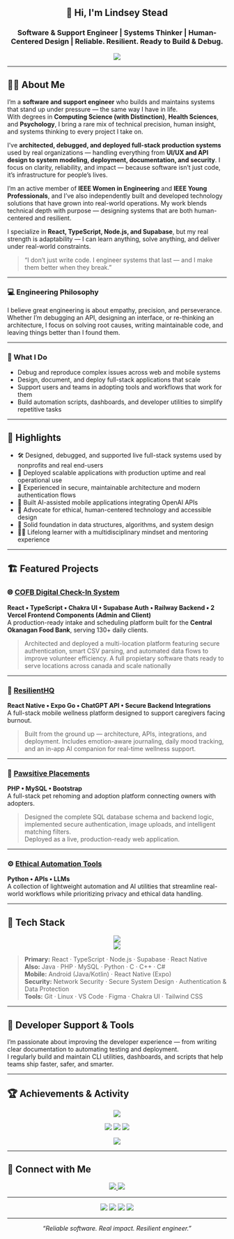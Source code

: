 <h2 align="center">👋 Hi, I'm Lindsey Stead</h2>
<h3 align="center">Software & Support Engineer | Systems Thinker | Human-Centered Design | Reliable. Resilient. Ready to Build & Debug.</h3>

<p align="center">
  <img src="https://readme-typing-svg.herokuapp.com?font=Fira+Code&size=18&pause=1000&center=true&width=600&lines=Building+reliable+software+with+heart.;Engineering+systems+that+stand+up+under+pressure.;Turning+real-world+challenges+into+scalable+solutions." />
</p>

---

## 👩‍💻 About Me

I’m a **software and support engineer** who builds and maintains systems that stand up under pressure — the same way I have in life.  
With degrees in **Computing Science (with Distinction)**, **Health Sciences**, and **Psychology**, I bring a rare mix of technical precision, human insight, and systems thinking to every project I take on.

I’ve **architected, debugged, and deployed full-stack production systems** used by real organizations — handling everything from **UI/UX and API design to system modeling, deployment, documentation, and security**. I focus on clarity, reliability, and impact — because software isn’t just code, it’s infrastructure for people’s lives.

I’m an active member of **IEEE Women in Engineering** and **IEEE Young Professionals**, and I’ve also independently built and developed technology solutions that have grown into real-world operations. My work blends technical depth with purpose — designing systems that are both human-centered and resilient.

I specialize in **React, TypeScript, Node.js, and Supabase**, but my real strength is adaptability — I can learn anything, solve anything, and deliver under real-world constraints.

> “I don’t just write code. I engineer systems that last — and I make them better when they break.”

---

### 💻 Engineering Philosophy
I believe great engineering is about empathy, precision, and perseverance.  
Whether I’m debugging an API, designing an interface, or re-thinking an architecture, I focus on solving root causes, writing maintainable code, and leaving things better than I found them.

---

### 🧩 What I Do
- Debug and reproduce complex issues across web and mobile systems  
- Design, document, and deploy full-stack applications that scale  
- Support users and teams in adopting tools and workflows that work for them  
- Build automation scripts, dashboards, and developer utilities to simplify repetitive tasks  

---

## 🌟 Highlights
- 🛠️ Designed, debugged, and supported live full-stack systems used by nonprofits and real end-users  
- 🚀 Deployed scalable applications with production uptime and real operational use  
- 🔐 Experienced in secure, maintainable architecture and modern authentication flows  
- 🤖 Built AI-assisted mobile applications integrating OpenAI APIs  
- 💬 Advocate for ethical, human-centered technology and accessible design  
- 🧱 Solid foundation in data structures, algorithms, and system design  
- 👩‍🏫 Lifelong learner with a multidisciplinary mindset and mentoring experience  

---

## 🏗️ Featured Projects

### 🌐 [COFB Digital Check-In System](https://cofb-checkin.ca)
**React • TypeScript • Chakra UI • Supabase Auth • Railway Backend • 2 Vercel Frontend Components (Admin and Client)**  
A production-ready intake and scheduling platform built for the **Central Okanagan Food Bank**, serving 130+ daily clients.  
> Architected and deployed a multi-location platform featuring secure authentication, smart CSV parsing, and automated data flows to improve volunteer efficiency.
> A full propietary software thats ready to serve locations across canada and scale nationally

---

### 📱 [ResilientHQ](https://github.com/lindseystead/resilienthq)
**React Native • Expo Go • ChatGPT API • Secure Backend Integrations**  
A full-stack mobile wellness platform designed to support caregivers facing burnout.  
> Built from the ground up — architecture, APIs, integrations, and deployment. Includes emotion-aware journaling, daily mood tracking, and an in-app AI companion for real-time wellness support.

---

### 🐾 [Pawsitive Placements](https://github.com/lindseystead/pawsitive-placements)
**PHP • MySQL • Bootstrap**  
A full-stack pet rehoming and adoption platform connecting owners with adopters.  
> Designed the complete SQL database schema and backend logic, implemented secure authentication, image uploads, and intelligent matching filters.  
Deployed as a live, production-ready web application.

---

### ⚙️ [Ethical Automation Tools](https://github.com/lindseystead/ethical-automation-tools)
**Python • APIs • LLMs**  
A collection of lightweight automation and AI utilities that streamline real-world workflows while prioritizing privacy and ethical data handling.

---

## 🧰 Tech Stack

<p align="center">
  <img src="https://skillicons.dev/icons?i=react,typescript,nodejs,express,python,php,mysql,java,html,css,tailwind,chakra" /><br/>
  <img src="https://skillicons.dev/icons?i=c,cpp,cs,android,git,github,linux,vscode,figma" />
</p>

> **Primary:** React · TypeScript · Node.js · Supabase · React Native  
> **Also:** Java · PHP · MySQL · Python · C · C++ · C#  
> **Mobile:** Android (Java/Kotlin) · React Native (Expo)  
> **Security:** Network Security · Secure System Design · Authentication & Data Protection  
> **Tools:** Git · Linux · VS Code · Figma · Chakra UI · Tailwind CSS  

---

## 🧠 Developer Support & Tools
I’m passionate about improving the developer experience — from writing clear documentation to automating testing and deployment.  
I regularly build and maintain CLI utilities, dashboards, and scripts that help teams ship faster, safer, and smarter.

---

## 🏆 Achievements & Activity

<p align="center">
  <img src="https://github-profile-trophy.vercel.app/?username=lindseystead&theme=onestar&margin-w=10&row=1" />
</p>

<p align="center">
  <img src="https://github-readme-streak-stats.herokuapp.com/?user=lindseystead&theme=radical&hide_border=true" />
  <img src="https://github-readme-stats.vercel.app/api?username=lindseystead&show_icons=true&theme=radical&hide_border=true&count_private=true" />
  <img src="https://github-readme-stats.vercel.app/api/top-langs/?username=lindseystead&layout=compact&theme=radical&hide_border=true" />
</p>

<p align="center">
  <img src="https://github-readme-activity-graph.vercel.app/graph?username=lindseystead&theme=react-dark&hide_border=true" />
</p>

---

## 🤝 Connect with Me

<p align="center">
  <a href="https://www.linkedin.com/in/lindseystead" target="_blank">
    <img src="https://img.shields.io/badge/LinkedIn-0A66C2?style=for-the-badge&logo=linkedin&logoColor=white" />
  </a>
  <a href="mailto:lindsey@lifesavertech.ca" target="_blank">
    <img src="https://img.shields.io/badge/Email-lindsey@lifesavertech.ca-blue?style=for-the-badge&logo=gmail&logoColor=white" />
  </a>
</p>

---

<p align="center">
  <img src="https://img.shields.io/badge/Women%20In%20Tech-%23FF69B4?style=for-the-badge" />
  <img src="https://img.shields.io/badge/IEEE%20Member-%23007ACC?style=for-the-badge" />
  <img src="https://img.shields.io/badge/First%20Gen%20Graduate-%2300C49A?style=for-the-badge" />
  <img src="https://img.shields.io/badge/Mom%20in%20Tech-%23FFD700?style=for-the-badge" />
</p>

---

<p align="center"><i>“Reliable software. Real impact. Resilient engineer.”</i></p>
